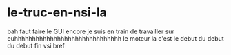 # le-truc-en-nsi-la

bah faut faire le GUI encore 
je suis en train de travailler sur euhhhhhhhhhhhhhhhhhhhhhhhhhhhhhh le moteur la
c'est le debut du debut du debut fin vsi bref
